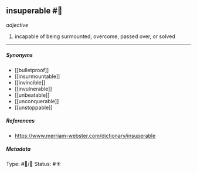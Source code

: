 
## insuperable  #🧠 

_adjective_

1. incapable of being surmounted, overcome, passed over, or solved

___

##### Synonyms

-   [[bulletproof]]
-   [[insurmountable]]
-   [[invincible]]
-   [[invulnerable]]
-   [[unbeatable]]
-   [[unconquerable]]
-   [[unstoppable]]

##### References 

- https://www.merriam-webster.com/dictionary/insuperable

##### Metadata
Type: #🔵/💬 
Status: #☀️ 
